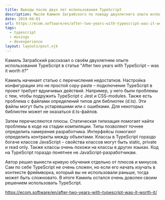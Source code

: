 ```yaml
---
title: Выводы после двух лет использования TypeScript
description: Мысли Камиля Заграбского по поводу двухлетнего опыта использования TypeScript
date: 2019-04-01
url: https://ecom.software/en/after-two-years-with-typescript-was-it-worth-it/
tags:
  - typescript
  - musings
  - devexperience
layout: layouts/post.njk
---
```

Камиль Заграбский рассказал о своём двухлетнем опыте использования TypeScript в статье "After two years with TypeScript – was it worth it?"

Камиль начинает статью с перечисления недостатков. Настройка конфигурации это не простой copy-paste – подключение TypeScript в проект требует вдумчивых действий. Например, у него были проблемы с тем, чтобы подружить TypeScript с Jest и CSS-modules. Также есть проблема с файлами определений типов для библиотек (d.ts). Эти файлы могут быть устаревшими или с ошибками. Для некоторых библиотек может не оказаться d.ts-файлов.

Затем перечисляются плюсы. Статическая типизация помогает найти проблемы в коде на стадии компиляции. Типы позволяют точнее определить намерения разработчика. Интерфейсы помогают определить контракты между объектами. Классы в TypeScript гораздо богаче классов JavaScript – свойства классов могут быть static, private и read only. Также классы очень похожи на классы в других языках. Код на TypeScript гораздо понятнее не JavaScript-разработчикам.

Автор решил вынести кривую обучения отдельно от плюсов и минусов. Сам по себе TypeScript не очень сложен, но если его начать изучать в контексте фреймворка, который вы не использовали раньше, тогда может быть сложновато. В итоге Камиль остался очень доволен своим решением использовать TypeScript.

https://ecom.software/en/after-two-years-with-typescript-was-it-worth-it/ 
